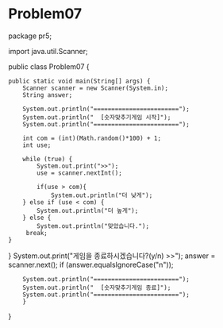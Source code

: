 # Problem07
package pr5;

import java.util.Scanner;

public class Problem07 {

    public static void main(String[] args) {
        Scanner scanner = new Scanner(System.in);
        String answer;

        System.out.println("========================");
        System.out.println("  [숫자맞추기게임 시작]");
        System.out.println("========================");

        int com = (int)(Math.random()*100) + 1;
        int use;

        while (true) {
            System.out.print(">>");
            use = scanner.nextInt();

            if(use > com){
                System.out.println("더 낮게");
        } else if (use < com) {
            System.out.println("더 높게");
        } else {
            System.out.println("맞았습니다.");
         break;
    }
}
        System.out.print("게임을 종료하시겠습니다?(y/n) >>");
        answer = scanner.next();
    if (answer.equalsIgnoreCase("n"));

        System.out.println("========================");
        System.out.println("  [숫자맞추기게임 종료]");
        System.out.println("========================");
        }
 }
